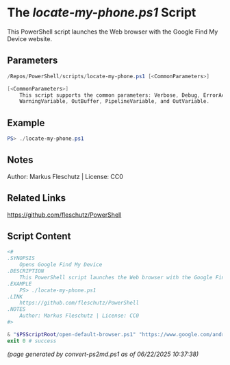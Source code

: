The *locate-my-phone.ps1* Script
===========================

This PowerShell script launches the Web browser with the Google Find My Device website.

Parameters
----------
```powershell
/Repos/PowerShell/scripts/locate-my-phone.ps1 [<CommonParameters>]

[<CommonParameters>]
    This script supports the common parameters: Verbose, Debug, ErrorAction, ErrorVariable, WarningAction, 
    WarningVariable, OutBuffer, PipelineVariable, and OutVariable.
```

Example
-------
```powershell
PS> ./locate-my-phone.ps1

```

Notes
-----
Author: Markus Fleschutz | License: CC0

Related Links
-------------
https://github.com/fleschutz/PowerShell

Script Content
--------------
```powershell
<#
.SYNOPSIS
	Opens Google Find My Device 
.DESCRIPTION
	This PowerShell script launches the Web browser with the Google Find My Device website.
.EXAMPLE
	PS> ./locate-my-phone.ps1
.LINK
	https://github.com/fleschutz/PowerShell
.NOTES
	Author: Markus Fleschutz | License: CC0
#>

& "$PSScriptRoot/open-default-browser.ps1" "https://www.google.com/android/find"
exit 0 # success
```

*(page generated by convert-ps2md.ps1 as of 06/22/2025 10:37:38)*
